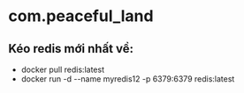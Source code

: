 # com.peaceful_land

## Kéo redis mới nhất về:
- docker pull redis:latest
- docker run -d --name myredis12 -p 6379:6379 redis:latest